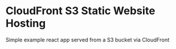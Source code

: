 # CloudFront S3 Static Website Hosting
Simple example react app served from a S3 bucket via CloudFront